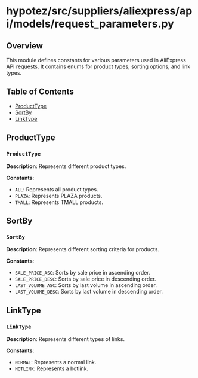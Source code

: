 # hypotez/src/suppliers/aliexpress/api/models/request_parameters.py

## Overview

This module defines constants for various parameters used in AliExpress API requests.  It contains enums for product types, sorting options, and link types.


## Table of Contents

* [ProductType](#producttype)
* [SortBy](#sortby)
* [LinkType](#linktype)


## ProductType

### `ProductType`

**Description**: Represents different product types.

**Constants**:
- `ALL`: Represents all product types.
- `PLAZA`: Represents PLAZA products.
- `TMALL`: Represents TMALL products.


## SortBy

### `SortBy`

**Description**: Represents different sorting criteria for products.

**Constants**:
- `SALE_PRICE_ASC`: Sorts by sale price in ascending order.
- `SALE_PRICE_DESC`: Sorts by sale price in descending order.
- `LAST_VOLUME_ASC`: Sorts by last volume in ascending order.
- `LAST_VOLUME_DESC`: Sorts by last volume in descending order.


## LinkType

### `LinkType`

**Description**: Represents different types of links.

**Constants**:
- `NORMAL`: Represents a normal link.
- `HOTLINK`: Represents a hotlink.
